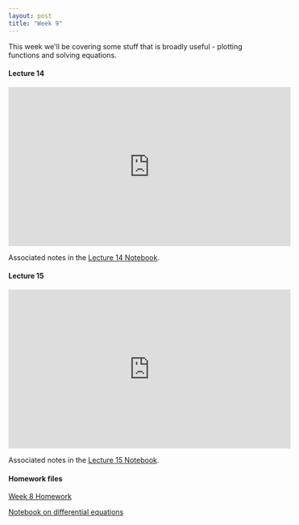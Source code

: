 ```yaml
---
layout: post
title: "Week 9"
---
```


This week we'll be covering some stuff that is broadly useful - plotting functions and solving equations.

#### Lecture 14

<iframe width="560" height="315" src="https://www.youtube.com/embed/g7KV4Ec_ppE" title="YouTube video player" frameborder="0" allow="accelerometer; autoplay; clipboard-write; encrypted-media; gyroscope; picture-in-picture" allowfullscreen></iframe>

Associated notes in the [Lecture 14 Notebook](/math350/assets/350_lecture_14.nb).

#### Lecture 15

<iframe width="560" height="315" src="https://www.youtube.com/embed/0Hq_LIsup2c" title="YouTube video player" frameborder="0" allow="accelerometer; autoplay; clipboard-write; encrypted-media; gyroscope; picture-in-picture" allowfullscreen></iframe>

Associated notes in the [Lecture 15 Notebook](/math350/assets/350_lecture_15.nb).

#### Homework files

[Week 8 Homework](/math350/assets/Homework8.pdf)

[Notebook on differential equations](/math350/assets/diffeq.nb)



